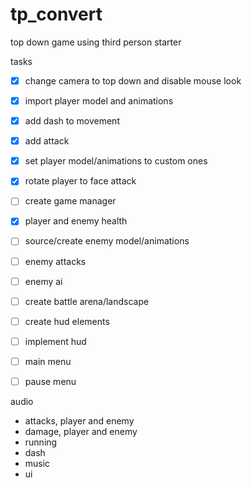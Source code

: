 # tp_convert
 top down game using third person starter

tasks
- [x] change camera to top down and disable mouse look
- [x] import player model and animations
- [x] add dash to movement
- [x] add attack
- [x] set player model/animations to custom ones
- [x] rotate player to face attack
- [ ] create game manager
- [x] player and enemy health
- [ ] source/create enemy model/animations
- [ ] enemy attacks
- [ ] enemy ai
- [ ] create battle arena/landscape
- [ ] create hud elements
- [ ] implement hud
- [ ] main menu
- [ ] pause menu


audio
 - attacks, player and enemy
 - damage, player and enemy
 - running
 - dash
 - music
 - ui
